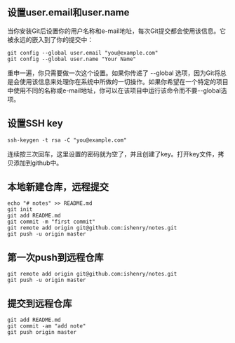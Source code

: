 ﻿
## 设置user.email和user.name
当你安装Git后设置你的用户名称和e-mail地址，每次Git提交都会使用该信息。它被永远的嵌入到了你的提交中：
```
git config --global user.email "you@example.com"
git config --global user.name "Your Name"
```
重申一遍，你只需要做一次这个设置。如果你传递了 --global 选项，因为Git将总是会使用该信息来处理你在系统中所做的一切操作。如果你希望在一个特定的项目中使用不同的名称或e-mail地址，你可以在该项目中运行该命令而不要--global选项。

## 设置SSH key
```
ssh-keygen -t rsa -C "you@example.com"  
```
 连续按三次回车，这里设置的密码就为空了，并且创建了key。打开key文件，拷贝添加到github中。
## 本地新建仓库，远程提交
```
echo "# notes" >> README.md
git init
git add README.md
git commit -m "first commit"
git remote add origin git@github.com:ishenry/notes.git
git push -u origin master
```
## 第一次push到远程仓库
```
git remote add origin git@github.com:ishenry/notes.git
git push -u origin master
```
## 提交到远程仓库
```
git add README.md
git commit -am "add note"
git push origin master
```
